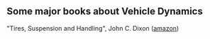 ## Some major books about Vehicle Dynamics

"Tires, Suspension and Handling", John C. Dixon ([amazon](https://www.amazon.fr/Tires-Suspension-Handling-John-Dixon/dp/1560918314))
